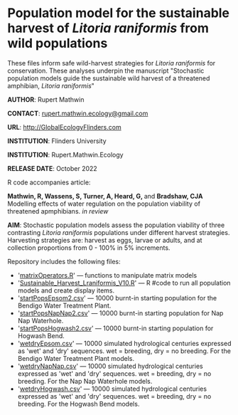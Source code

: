 #  Population model for the sustainable harvest of <i>Litoria raniformis</i> from wild populations
These files inform safe wild-harvest strategies for <i>Litoria raniformis</i> for conservation. These analyses underpin the manuscript "Stochastic population models guide the sustainable wild harvest of a threatened amphibian, <i>Litoria raniformis</i>"

<strong>AUTHOR</strong>: Rupert Mathwin

<strong>CONTACT</strong>: rupert.mathwin.ecology@gmail.com

<strong>URL</strong>: http://GlobalEcologyFlinders.com

<strong>INSTITUTION</strong>: Flinders University

<strong>INSTITUTION</strong>: Rupert.Mathwin.Ecology

<strong>RELEASE DATE</strong>: October 2022

R code accompanies article: 

<strong>Mathwin, R, Wassens, S, Turner, A, Heard, G, </strong> and <strong>Bradshaw, CJA</strong> Modelling effects of water regulation on the population viability of threatened apmphibians. <i>in review</i>

<strong>AIM</strong>: Stochastic population models assess the population viability of three contrasting <i>Litoria raniformis</i> populations under different harvest strategies. Harvesting strategies are: harvest as eggs, larvae or adults, and at collection proportions from 0 - 100% in 5% increments.  

Repository includes the following files:
- '<a href="https://github.com/cjabradshaw/MegafaunaSusceptibility/blob/master/matrixOperators.r">matrixOperators.R</a>' — functions to manipulate matrix models
- '<a href="https://github.com/RupertLovesEcology/RiverRegulation_Frog_PopModel/blob/main/Sustainable_Harvest_Lraniformis_V10.R">Sustainable_Harvest_Lraniformis_V10.R</a>' — R #code to run all population models and create display items.
- '<a href="https://github.com/RupertLovesEcology/RiverRegulation_Frog_PopModel/blob/main/startPopsEpsom2.csv">startPopsEpsom2.csv</a>' — 10000 burnt-in starting population for the Bendigo Water Treatment Plant.
- '<a href="https://github.com/RupertLovesEcology/RiverRegulation_Frog_PopModel/blob/main/startPopsNapNap2.csv">startPopsNapNap2.csv</a>' — 10000 burnt-in starting population for Nap Nap Waterhole.
- '<a href="https://github.com/RupertLovesEcology/RiverRegulation_Frog_PopModel/blob/main/startPopsHogwash2.csv">startPopsHogwash2.csv</a>' — 10000 burnt-in starting population for Hogwash Bend.
- '<a href="https://github.com/RupertLovesEcology/RiverRegulation_Frog_PopModel/blob/main/wetdryEpsom.csv">wetdryEpsom.csv</a>' — 10000 simulated hydrological centuries expressed as 'wet' and 'dry' sequences. wet = breeding, dry = no breeding.  For the Bendigo Water Treatment Plant models.
- '<a href="https://github.com/RupertLovesEcology/RiverRegulation_Frog_PopModel/blob/main/wetdryNapNap.csv">wetdryNapNap.csv</a>' — 10000 simulated hydrological centuries expressed as 'wet' and 'dry' sequences. wet = breeding, dry = no breeding.  For the Nap Nap Waterhole models.
- '<a href="https://github.com/RupertLovesEcology/RiverRegulation_Frog_PopModel/blob/main/wetdryHogwash.csv">wetdryHogwash.csv</a>' — 10000 simulated hydrological centuries expressed as 'wet' and 'dry' sequences. wet = breeding, dry = no breeding.  For the Hogwash Bend models.
